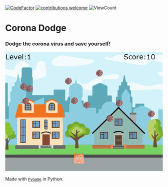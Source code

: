 [![CodeFactor](https://www.codefactor.io/repository/github/sourhub226/corona-dodge-game/badge)](https://www.codefactor.io/repository/github/sourhub226/corona-dodge-game)
[![contributions welcome](https://img.shields.io/badge/contributions-welcome-brightgreen.svg?style=flat)](https://github.com/dwyl/esta/issues)
![ViewCount](https://views.whatilearened.today/views/github/sourhub226/corona-dodge-game.svg)

# Corona Dodge

### Dodge the corona virus and save yourself!

<img src="gameplay.png" alt="gameplay" width=650>

Made with [`PyGame`](https://pypi.org/project/pygame/) in Python.
